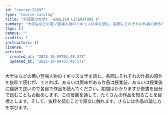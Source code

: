 ```yaml
---
id: "course:22897"
type: "course-catalog"
title: "英語圏の文学Ⅱ ／ENGLISH LITERATURE Ⅱ"
summary: "大学生などの若い登場人物のイギリス文学を読む。各回にそれぞれの作品の原作を抜粋で読むが、できれば、あるいは興味がある作品は授業前、あるいは授業後に翻訳で良いので各自で作品を読んでください。期間はかかりますが原書を自分で読むこともお勧めします…"
tags: []
campus: ""
credits: 2
instructors: []
license: " "
version:
  created_at: "2025-10-09T03:48:57Z"
  updated_at: "2025-10-09T03:48:57Z"
---
```


大学生などの若い登場人物のイギリス文学を読む。各回にそれぞれの作品の原作を抜粋で読むが、できれば、あるいは興味がある作品は授業前、あるいは授業後に翻訳で良いので各自で作品を読んでください。期間はかかりますが原書を自分で読むこともお勧めします。この授業を通して、たくさんの作品を知ることを目標とします。そして、抜粋を読むことで原文に触れます。さらには作品の論じ方を学びます。
